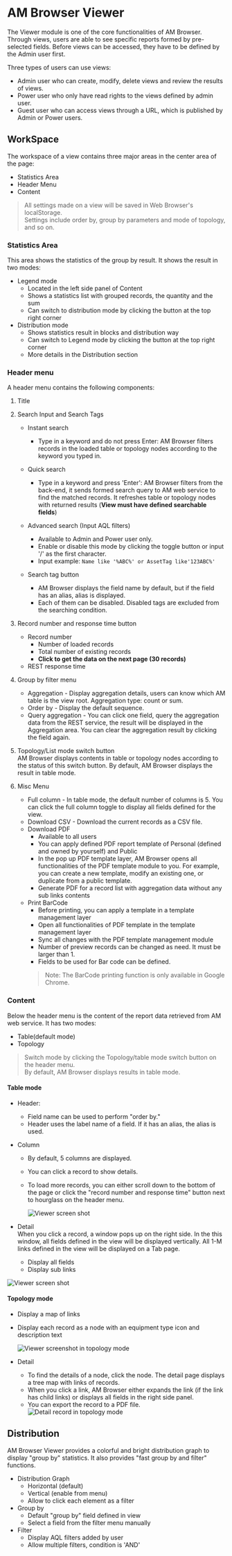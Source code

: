 # AM Browser Viewer

The Viewer module is one of the core functionalities of AM Browser. Through views, users are able to see specific reports formed by pre-selected fields.
Before views can be accessed, they have to be defined by the Admin user first.

Three types of users can use views:

- Admin user who can create, modify, delete views and review the results of views.
- Power user who only have read rights to the views defined by admin user.
- Guest user who can access views through a URL, which is published by Admin or Power users.

## WorkSpace

The workspace of a view contains three major areas in the center area of the page:

- Statistics Area
- Header Menu
- Content

> All settings made on a view will be saved in Web Browser's localStorage.  
> Settings include order by, group by parameters and mode of topology, and so on.

### Statistics Area
This area shows the statistics of the group by result. It shows the result in two modes:

 - Legend mode  
    - Located in the left side panel of Content
    - Shows a statistics list with grouped records, the quantity and the sum
    - Can switch to distribution mode by clicking the button at the top right corner
 - Distribution mode
    - Shows statistics result in blocks and distribution way
    - Can switch to Legend mode by clicking the button at the top right corner
    - More details in the Distribution section

### Header menu
A header menu contains the following components:

1. Title
2. Search Input and Search Tags  
    - Instant search
        - Type in a keyword and do not press Enter: AM Browser filters records in the loaded table or topology nodes according to the keyword you typed in.
    - Quick search
        - Type in a keyword and press 'Enter': AM Browser filters from the back-end, it sends formed search query to AM web service to find the matched records. It refreshes table or topology nodes with returned results (**View must have defined searchable fields**)
    - Advanced search (Input AQL filters)
        - Available to Admin and Power user only.
        - Enable or disable this mode by clicking the toggle button or input '/' as the first character.
        - Input example: `Name like '%ABC%' or AssetTag like'123ABC%'`

    - Search tag button
        - AM Browser displays the field name by default, but if the field has an alias, alias is displayed.
        - Each of them can be disabled. Disabled tags are excluded from the searching condition.

3. Record number and response time button
    - Record number
        - Number of loaded records
        - Total number of existing records
        - **Click to get the data on the next page (30 records)**
    - REST response time  

4. Group by filter menu
    - Aggregation - Display aggregation details, users can know which AM table is the view root. Aggregation type: count or sum.
    - Order by - Display the default sequence.
    - Query aggregation - You can click one field, query the aggregation data from the REST service, the result will be displayed in the Aggregation area. You can clear the aggregation result by clicking the field again.  

5. Topology/List mode switch button  
    AM Browser displays contents in table or topology nodes according to the status of this switch button. By default, AM Browser displays the result in table mode.

6. Misc Menu
    - Full column - In table mode, the default number of columns is 5. You can click the full column toggle to display all fields defined for the view.
    - Download CSV - Download the current records as a CSV file.
    - Download PDF
        - Available to all users
        - You can apply defined PDF report template of Personal (defined and owned by yourself) and Public
        - In the pop up PDF template layer, AM Browser opens all functionalities of the PDF template module to you. For example, you can create a new template, modify an existing one, or duplicate from a public template.
        - Generate PDF for a record list with aggregation data without any sub links contents
    - Print BarCode
        - Before printing, you can apply a template in a template management layer
        - Open all functionalities of PDF template in the template management layer
        - Sync all changes with the PDF template management module
        - Number of preview records can be changed as need. It must be larger than 1.
        - Fields to be used for Bar code can be defined.
        > Note: The BarCode printing function is only available in Google Chrome.

### Content
Below the header menu is the content of the report data retrieved from AM web service. It has two modes:

- Table(default mode)
- Topology
> Switch mode by clicking the Topology/table mode switch button on the header menu.  
> By default, AM Browser displays results in table mode.

#### Table mode     
- Header:
    - Field name can be used to perform "order by."
    - Header uses the label name of a field. If it has an alias, the alias is used.
- Column
    - By default, 5 columns are displayed.
    - You can click a record to show details.
    - To load more records, you can either scroll down to the bottom of the page or click the "record number and response time" button next to hourglass on the header menu.

      ![Viewer screen shot](img/viewer1.png)

- Detail     
 When you click a record, a window pops up on the right side. In the this window, all fields defined in the view will be displayed vertically.
 All 1-M links defined in the view will be displayed on a Tab page.

     - Display all fields
     - Display sub links

 ![Viewer screen shot](img/detail1.png)

#### Topology mode
- Display a map of links
- Display each record as a node with an equipment type icon and description text

  ![Viewer screenshot in topology mode](img/viewer2.png)

- Detail  
    - To find the details of a node, click the node. The detail page displays a tree map with links of records.
    - When you click a link, AM Browser either expands the link (if the link has child links) or displays all fields in the right side panel.
    - You can export the record to a PDF file.
  ![Detail record in topology mode](img/detail2.png)

## Distribution
AM Browser Viewer provides a colorful and bright distribution graph to display "group by" statistics. It also provides "fast group by and filter" functions.

- Distribution Graph
    - Horizontal (default)
    - Vertical (enable from menu)
    - Allow to click each element as a filter
- Group by
    - Default "group by" field defined in view
    - Select a field from the filter menu manually
- Filter
    - Display AQL filters added by user
    - Allow multiple filters, condition is 'AND'
